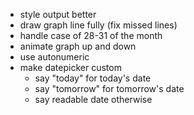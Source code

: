 - style output better
- draw graph line fully (fix missed lines)
- handle case of 28-31 of the month
- animate graph up and down
- use autonumeric
- make datepicker custom
  - say "today" for today's date
  - say "tomorrow" for tomorrow's date
  - say readable date otherwise
